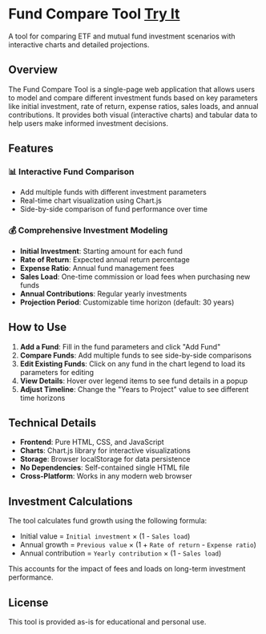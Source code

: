 # Fund Compare Tool [Try It](http://sternetj.github.io/fund-compare-tool)

A tool for comparing ETF and mutual fund investment scenarios with interactive charts and detailed projections.

## Overview

The Fund Compare Tool is a single-page web application that allows users to model and compare different investment funds based on key parameters like initial investment, rate of return, expense ratios, sales loads, and annual contributions. It provides both visual (interactive charts) and tabular data to help users make informed investment decisions.

## Features

### 📊 Interactive Fund Comparison
- Add multiple funds with different investment parameters
- Real-time chart visualization using Chart.js
- Side-by-side comparison of fund performance over time

### 💰 Comprehensive Investment Modeling
- **Initial Investment**: Starting amount for each fund
- **Rate of Return**: Expected annual return percentage
- **Expense Ratio**: Annual fund management fees
- **Sales Load**: One-time commission or load fees when purchasing new funds
- **Annual Contributions**: Regular yearly investments
- **Projection Period**: Customizable time horizon (default: 30 years)

## How to Use

1. **Add a Fund**: Fill in the fund parameters and click "Add Fund"
2. **Compare Funds**: Add multiple funds to see side-by-side comparisons
3. **Edit Existing Funds**: Click on any fund in the chart legend to load its parameters for editing
4. **View Details**: Hover over legend items to see fund details in a popup
5. **Adjust Timeline**: Change the "Years to Project" value to see different time horizons

## Technical Details

- **Frontend**: Pure HTML, CSS, and JavaScript
- **Charts**: Chart.js library for interactive visualizations
- **Storage**: Browser localStorage for data persistence
- **No Dependencies**: Self-contained single HTML file
- **Cross-Platform**: Works in any modern web browser

## Investment Calculations

The tool calculates fund growth using the following formula:
- Initial value = `Initial investment` × (1 - `Sales load`)
- Annual growth = `Previous value` × (1 + `Rate of return` - `Expense ratio`)
- Annual contribution = `Yearly contribution` × (1 - `Sales load`)

This accounts for the impact of fees and loads on long-term investment performance.

## License

This tool is provided as-is for educational and personal use.
